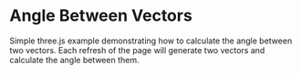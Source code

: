 # Angle Between Vectors
Simple three.js example demonstrating how to calculate the angle between two vectors.  Each refresh of the page will generate two vectors and calculate the angle between them.